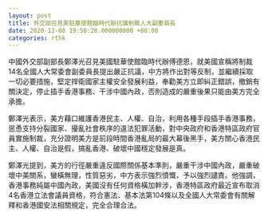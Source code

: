 ```yaml
---
layout: post
title: 外交部召見美駐華使館臨時代辦抗議制裁人大副委員長　
date: 2020-12-08 19:50:28.000000000 +08:00
categories: rthk
---
```


中國外交部副部長鄭澤光召見美國駐華使館臨時代辦傅德恩，就美國宣稱將制裁14名全國人大常委會副委員長提出嚴正抗議，中方將作出對等反制，並繼續採取一切必要措施，堅定捍衛國家主權安全發展利益，奉勸美方立即糾正錯誤，撤銷有關決定，停止插手香港事務、干涉中國內政，否則造成的嚴重後果只能由美方完全承擔。

鄭澤光表示，美方藉口維護香港民主、人權、自治，利用各種手段插手香港事務，慫恿支持分裂國家、擾亂社會秩序的違法犯罪活動，對中央政府和香港特區政府官員實施制裁，充分證明美方是前段時間香港亂局的最大幕後黑手，美方關心香港民主、人權、自治是假，搞亂香港、破壞中國穩定發展是真。

鄭澤光提到，美方的行徑嚴重違反國際關係基本準則，嚴重干涉中國內政，嚴重破壞中美關系，蠻橫無理，性質惡劣，中方表示強烈憤慨，予以強烈譴責。他強調，香港事務純屬中國內政，美國沒有任何資格橫加幹涉，香港特區政府最近宣布取消4名香港立法會議員資格，符合憲法、基本法第104條以及全國人大常委會有關解釋和香港國安法相關規定，完全合理合法。
